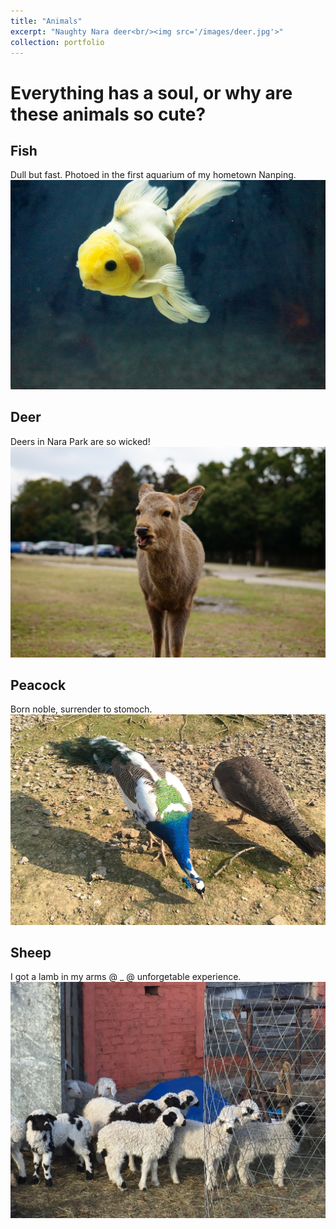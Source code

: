 ```yaml
---
title: "Animals"
excerpt: "Naughty Nara deer<br/><img src='/images/deer.jpg'>"
collection: portfolio
---
```

# Everything has a soul, or why are these animals so cute?

## Fish
Dull but fast. Photoed in the first aquarium of my hometown Nanping.
<img src='/images/fish.jpg'>

## Deer
Deers in Nara Park are so wicked!
<img src='/images/deer.jpg'>

## Peacock
Born noble, surrender to stomoch.
<img src='/images/peacock.jpg'>

## Sheep
I got a lamb in my arms @ _ @ unforgetable experience.
<img src='/images/sheep.JPG'>

